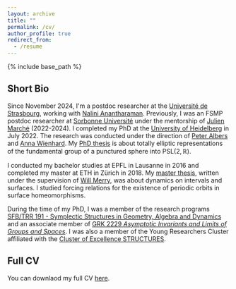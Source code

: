 ```yaml
---
layout: archive
title: ""
permalink: /cv/
author_profile: true
redirect_from:
  - /resume
---
```


{% include base_path %}

## Short Bio
Since November 2024, I'm a postdoc researcher at the [Université de Strasbourg](https://irma.math.unistra.fr/), working with [Nalini Anantharaman](https://irma.math.unistra.fr/~anantharaman/). Previously, I was an FSMP postdoc researcher at [Sorbonne Université](https://www.sorbonne-universite.fr/en) under the mentorship of [Julien Marché](https://webusers.imj-prg.fr/~julien.marche/) (2022-2024). I completed my PhD at the [University of Heidelberg](https://www.uni-heidelberg.de/) in July 2022. The research was conducted under the direction of [Peter Albers](https://www.mathi.uni-heidelberg.de/~palbers/) and [Anna Wienhard](https://www.mathi.uni-heidelberg.de/~wienhard/). My [PhD thesis](https://arnaudmaret.github.io/files/thesis-arnaud-maret.pdf) is about totally elliptic representations of the fundamental group of a punctured sphere into $\mathrm{PSL}(2,\mathbb{R})$. 

I conducted my bachelor studies at EPFL in Lausanne in 2016 and completed my master at ETH in Zürich in 2018. My [master thesis](http://arnaudmaret.github.io/files/master_thesis.pdf), written under the supervision of [Will Merry](https://www.merry.io/), was about dynamics on intervals and surfaces. I studied forcing relations for the existence of periodic orbits in surface homeomorphisms.

During the time of my PhD, I was a member of the research programs [SFB/TRR 191 - Symplectic Structures in Geometry, Algebra and Dynamics](http://www.mi.uni-koeln.de/CRC-TRR191/) and an associate member of  [GRK 2229 _Asymptotic Invariants and Limits of Groups and Spaces_](http://www.groups-and-spaces.kit.edu/26.php). I was also a member of the Young Researchers Cluster affiliated with the [Cluster of Excellence STRUCTURES](https://www.thphys.uni-heidelberg.de/~structures/).

## Full CV
You can downlaod my full CV [here](http://arnaudmaret.github.io/files/cv.pdf).
